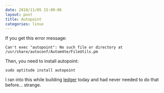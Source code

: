 ```yaml
---
date: 2010/11/05 15:09:06
layout: post
title: Autopoint
categories: linux
---
```


If you get this error message:

    Can't exec "autopoint": No such file or directory at /usr/share/autoconf/Autom4te/FileUtils.pm

Then, you need to install autopoint:

    sudo aptitude install autopoint

I ran into this while building
[ledger](https://github.com/jwiegley/ledger) today and had never
needed to do that before... strange.
